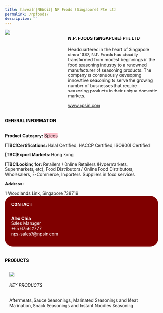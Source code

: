```yaml
---
title: havealr|NEWoil| NP Foods (Singapore) Pte Ltd
permalink: /npfoods/
description: ""
---
```


<head>
	<div class="flex-paragraph">
		<!--hi there! this is a comment and will provide you with instructional guides-->
		<!--insert booth number here!-->
		<p style="text-transform: uppercase"></p></div>
			<div class="flex-container" style="display: flex; flex-wrap: wrap;">
				<!--insert DOWNLOAD link of company logo between the " marks!-->
			<div class="card sgds" style="flex: 1 1 40%; display: block;"><img src="https://doc-0c-3s-docs.googleusercontent.com/docs/securesc/69isnljd6u5lkd2esi0uo09d7a1dfqf2/ksbr1s69u5i9tq7itdmmseqej38pnuun/1676208150000/12105796777324072886/12105796777324072886/1uH7NWMOvIE95myVe_e3PcVzxpJbnNRrV?e=download&ax=AB85Z1DMB5Fymv0hhHir7rSZ_NjXJqXMfupuSj07ry6Bzuq54AimKpA23nBM5uNRPIVuC8L-w0ghxtjYMzcT_nLklgxLn0yfwhnoqL58eawDP0tvZTxhODwv05eGNto-XjRBrP0aHYe7G_O7-79MWUzqiK37EEojKvNCPRMXZ4-oq9zDnvFog0Bmu3MvVE-dJOyF2qPRnaP4bc3Hw0IaH1UmPcCn8Ze61TrFholA1Ya5YEix20yOTFOI9etKhYRgexY7FnHTjP4I6cmUBHyjZ9158fTIwzkcdVrrnqUxoeIHfFq2VBqMfku_k3c_O7WJ3hhFMJKu8SHbYCdrLsTzssh-4VbUl41muNdS-4ECJNwsYr1uPRxX-ePwx3IN8ZxRgyBfJ-k7QtQ3qPzHXA9Yh4S_2claO6jY5z4BnW4CWl6-WLXnqwC1KGDD3S2llDeq9WXqK9LBxjgog2GUuV-WYpMDtakr_gF_zKF1ADSmJLkwhxojnk0pKg5zufiTP-wfYILcYk2QOzskBytDO91FYy1JC3ETfljJFLUljzP4NjOLkLnztaVPXqTFoTG70QcwqaugOSKZ7hCsURpuyDa6kqtT4MmHzDVAqP-CA9e1YeFj5sJTZFm0fuqWggIliHv6IhNfH0rI3A8RBUZeuMJxLNpcFuzI1vaULvud34BLDX9-PYPA9173Iqr1N6OOro183wQV4I983BCmpyvaTJRUwk0-ihXaItVvT7tdgK57Rj5MAEVn_zGJK5VdXg22nxm6SbMJWWGTgFVZx-BReGZbLf4ZfQY2FR53QXFudTlCnSoCey85Lslxibygi6ZJdYRgIBqc2K1mLCLYXbE23ZuajlbeQO16ofYiMshyjXfQnhe3ILwuL3XTqly2IgbSHWjAk8LFma8_ZYL-1I8842sYBpt92SoFG3BDwTj7nkQ&uuid=2f621594-30ff-4d4b-b666-465c6c16b8ec&authuser=0"></div>
	<div class="card-sgds" style="flex: 1 1 58%; display: block; margin-left: 3px">
		<h4 style="text-transform: uppercase; color: black;"><!--insert the exhibitor's name between the <b> tags here--><b>N.P. Foods (Singapore) Pte Ltd</b></h4><!--insert the exhibitor's description between the <p> tags here-->
		<p>Headquartered in the heart of Singapore since 1987, N.P. Foods has
steadily transformed from modest beginnings in the food seasoning
industry to a renowned manufacturer of seasoning products. The
company is continuously developing innovative seasoning to serve
the growing number of businesses that require seasoning products in
their unique domestic markets.</p>
		<!--insert the exhibitor's website link, making sure there is "https:// www." present please. make sure the entire https link goes in between the " marks-->
		<p><a href="www.npsin.com" target="_blank"><!--insert the www website link here (no need for https)-->www.npsin.com</a></p>
	</div>
</div>
</head>

<body>
	<h4 style="text-transform: uppercase; color: black;"><b>General Information</b></h4>
		<div class="flex-container" style="display: flex; flex-wrap: wrap;">
			<div class="card sgds" style="flex: 1 1 65%; display: block; align-self: stretch">
			<div class="flex-paragraph">
			<p><b>Product Category: </b><span style=" background-color: pink; border-radius: 10 px;"><!--insert the exhibitor's pdt cat between the <p> tags here-->Spices</span></p> 
				<p><b>[TBC]Certifications: </b><!--insert all the exhibitor's certifications between the </b> and </p> here-->Halal Certified, HACCP Certified, ISO9001 Certified</p>
			<p><b>[TBC]Export Markets: </b><!--insert all the exhibitor's export markets between the </b> and </p> here-->Hong Kong</p>
			<p style="margin-bottom: 10px;"><b>[TBC]Looking for: </b><!--insert all the exhibitor's potential business partners between the </b> and </p> here-->Retailers / Online Retailers (Hypermarkets, Supermarkets, etc), Food Distributors / Online Food Distributors, Wholesalers, E-Commerce, Importers, Suppliers in food services</p><p><b>Address: </b><!--insert all the exhibitor's address the </b> and </p> here--></p> 1 Woodlands Link, Singapore 738719
			</div>
		</div>
		<div class="card sgds" style="flex: 1 1 35%; padding: 10px; display: block; background-color: maroon; border-radius: 25px; align-self: center;">
		<h4 style="color: white; margin-top: 10px; margin-left: 10px;">CONTACT</h4>
		<div class="flex-paragraph">
			<!--replace with exhibitor's: -->
			<p style="padding: 10px; color: white;"><b><!-- POC name-->Alex Chia</b><br><!-- designation-->Sales Manager<br><!--contact number-->+65 6756 2777<br><!-- for linking purposes, insert their email after "mailto:"...--><a href="nps-sales7@npsin.com" style="color: white;"><!--...and also include the display email before </a> here-->nps-sales7@npsin.com</a></p>
		</div>
			</div>
		</div>
	<br>
		<h4 style="text-transform: uppercase; color: black;"><b>products</b></h4>
<div style="display: flex; flex-wrap: wrap;">
  <div class="card sgds" style="flex: 1 1 47%; margin: 10px; display: block;"><!--insert the exhibitor's DOWNLOAD image for product between the " marks here-->
	<div class="flex-image" style="display: block;"><img src="https://doc-14-3s-docs.googleusercontent.com/docs/securesc/69isnljd6u5lkd2esi0uo09d7a1dfqf2/3cujcfj74ial94o5gj2gc0l6huqoglcq/1676208150000/12105796777324072886/12105796777324072886/15VkSjeoQ6wAoq5Orn5YKutnjDTIv4IfN?e=download&ax=AB85Z1DE6dqq8Vm1gOBXUKJKwKPZlTXUuMW3CLRlFxuKrjxZt3A1aiXbFH6o5-upz9woS5ljFiT45IsnU24Mu6-hKWoy0hoHWLnaoDnAjuiAbSOduo49PbnrX4YJ3vwpG9NOl7DSy0g-xizyNXhDUvsHjZ5TUWSm3LICC4l1DsbNGzTRoZqOxPVvWXHwiDshxeMULXPQqhS_MfsHx6Bn2dds2uPKJ8DYNrp_1e8q2oJIdB7t0Do5E10BMb_SIn1Xpe2M2lBrotLv4zc9krjgAiZLZri4XcpP5XiIhb2eNb9lHLPoYT3H8rVsMtQmhzNQEqcjsG77Bu3ltBgfE4dVYcfm-cUaqmi99NuWBy5WI7KHLXr9rk0-JD2zS6FIgbAqr4V1HycNfPZun3FxiOGISoMLSQyL6qB2uddh8q9SNboXvzhS06E4pmYjrl4vKSflht41KdY5Sp--xdFg9qcaW2ql76xluTKOGxC0mE4hLZd_PRUMzBfVnuLXbbkzwiLPWn1qNVwHMs3aI2BnBcLpXgd0rKwoDAyKWj8FpHriv0lbUknQ0UhM4xGF63vSEVZ-zr0O_k1cMfMZL57KzKswB1mLYYIN2JVpbKUps-Ca4Nj8_YRimDE_cDMbAGaGLqOjpvBV9-VWPGsa9oDL1IjuK3ZlDPO7oT8BHTgl_QQldzQ5NjQ9FxxFhldwHJlrEEKnKv47KVF1WfHy2LOT8OvvotgaeTE_DhwUdgJrnTddmL69q6GWLD9ATCtJHsjMJClGsecMK_yShEpVdOZu1eTtEXnqHau4n2CS2UDaOX1fjkB8C9G4IHjqU1Ky6L9uuQ0qR6zv4GAWkJ4JtlWQBnDOR4_nST1FqMGpcW-Q5b5gqWWTwWghAsJlya1fShWisrZMmP4D4BR_sDhVMyq9W9RP4SWMpXlk-PpNoOIZNec&uuid=70768576-2f6f-4142-857f-68db76659ed0&authuser=0"></div>
	<div class="flex-paragraph">
		<h6 style="text-transform: uppercase; color: black;"><!--insert product name before </h6> and product description after <p>-->Key Products</h6>
Aftermeats, Sauce Seasonings, Marinated Seasonings and Meat
Marination, Snack Seasonings and Instant Noodles Seasoning


</p></div>